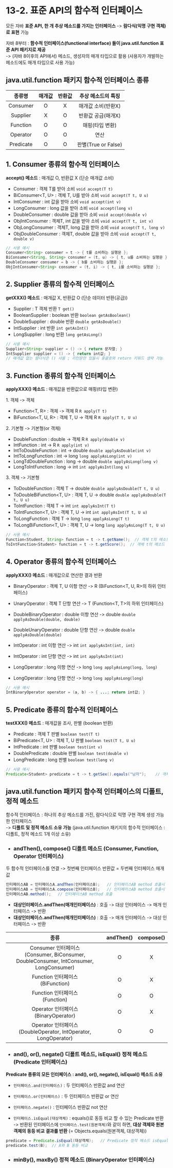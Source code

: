 # 13-2. 표준 API의 함수적 인터페이스

모든 자바 **표준 API, 한 개 추상 메소드를 가지는 인터페이스** -> **람다식(익명 구현 객체)로 표현** 가능

자바 8부터 : **함수적 인터페이스(functional interface) 들이 java.util.function 표준 API 패키지로 제공**  
-> (자바 8이후의 API에서) 메소드, 생성자의 매개 타입으로 활용 (사용자가 개발하는 메소드에도 매개 타입으로 사용 가능)

## java.util.function 패키지 함수적 인터페이스 종류
종류명|매개값|반환값|추상 메소드의 특징
:---:|:---:|:---:|:---:
Consumer|O|X|매개값 소비(반환X)
Supplier|X|O|반환값 공급(매개X)
Function|O|O|매핑(타입 변환)
Operator|O|O|연산
Predicate|O|O|판별(True or False)


## 1. Consumer 종류의 함수적 인터페이스

**accept() 메소드** : 매개값 O, 반환값 X (단순 매개값 소비)

- Consumer<T> : 객체 T를 받아 소비 ```void accept(T t)```
- BiConsumer<T, U> : 객체 T, U를 받아 소비 ```void accept(T t, U u)```
- IntConsumer : int 값을 받아 소비 ```void accept(int v)```
- LongConsumer : long 값을 받아 소비 ```void accept(long v)```
- DoubleConsumer : double 값을 받아 소비 ```void accept(double v)```
- ObjIntConsumer<T> : 객체T, int 값을 받아 소비 ```void accept(T t, int v)```
- ObjLongConsumer<T> : 객체T, long 값을 받아 소비 ```void accept(T t, long v)```
- ObjDoubleConsumer<T> : 객체T, double 값을 받아 소비 ```void accept(T t, double v)```

```java
// 사용 예시
Consumer<String> consumer = t -> { t를 소비하는 실행문 };
BiConsumer<String, String> consumer = (t, u) -> { t, u를 소비하는 실행문 };
DoubleConsumer consumer = b -> { b를 소비하는 실행문 };
ObjIntConsumer<String> consumer = (t, i) -> { t, i를 소비하는 실행문 };
```

## 2. Supplier 종류의 함수적 인터페이스

**getXXX() 메소드** : 매개값 X, 반환값 O (단순 데이터 반환(공급)) 

- Supplier<T> : T 객체 반환 ```T get()```
- BooleanSupplier : boolean 반환 ```boolean getAsBoolean()```
- DoubleSupplier : double 반환 ```double getAsDouble()```
- IntSupplier : int 반환 ```int getAsInt()```
- LongSupplier : long 반환 ```long getAsLong()```

```java
// 사용 예시
Supplier<String> supplier = () -> { return 문자열; }
IntSupplier supplier = () -> { return int값; }
// 매개값 없는 람다식은 () 사용 ; 리턴문만 있을시 중괄호와 return 키워드 생략 가능
```

## 3. Function 종류의 함수적 인터페이스

**applyXXX() 메소드** : 매개값을 반환값으로 매핑(타입 변환)

1\. 객체 -> 객체
- Function<T, R> : 객체  -> 객체 R ```R apply(T t)```
- BiFunction<T, U, R> : 객체 T, U -> 객체 R ```R apply(T t, U u)```


2\. 기본형 -> 기본형(or 객체) 
- DoubleFunction<R> : double -> 객체 R ```R apply(double v)```
- IntFunction<R> : int -> R ```R apply(int v)```
- IntToDoubleFunction<R> : int -> double ```double applyAsDouble(int v)```
- IntToLongFunction<R> : int -> long ```long applyAsLong(int v)```
- LongTdDoubleFunction<R> : long -> double ```double applyAsLong(long v)```
- LongToIntFunction<R> : long -> int ```int applyAsInt(long v)```


3\. 객체 -> 기본형
- ToDoubleFunction<T> : 객체 T -> double ```double applyAsDouble(T t, U u)```
- ToDoubleBiFunction<T, U> : 객체 T, U -> double ```double applyAsDouble(T t, U u)```
- ToIntFunction<T> : 객체 T -> int ```int applyAsInt(T t)```
- ToIntFunction<T, U> : 객체 T, U -> int ```int applyAsInt(T t, U u)```
- ToLongFunction<T> : 객체 T -> long ```long applyAsLong(T t)```
- ToLongBiFunction<T, U> : 객체 T, U -> long ```long applyAsLong(T t, U u)```


```java
// 사용 예시
Function<Student, String> function = t -> t.getName();  // 객체 t의 메소드 활용
ToIntFunction<Student> function = t -> t.getScore();  // 객체 t의 메소드 활용
```

## 4. Operator 종류의 함수적 인터페이스

**applyXXX() 메소드** : 매개값으로 연산한 결과 반환

- BinaryOperator<T> : 객체 T, U 이항 연산 -> R (BiFunction<T, U, R>의 하위 인터페이스)
- UnaryOperator<T> : 객체 T 단항 연산 -> T (Function<T, T>의 하위 인터페이스)


- DoubleBinaryOperator<T> : double 이항 연산 -> double ```double applyAsDouble(double, double)```
- DoubleUnaryOperator<T> : double 단항 연산 -> double ```double applyAsDouble(double)```
- IntOperator<T> : int 이항 연산 -> int ```int applyAsInt(int, int)```
- IntOperator<T> : int 단항 연산 -> int ```int applyAsInt(int)```
- LongOperator<T> : long 이항 연산 -> long ```long applyAsLong(long, long)```
- LongOperator<T> : long 단항 연산 -> long ```long applyAsLong(long)```

```java
// 사용 예시
IntBinaryOperator operator = (a, b) -> { ...; return int값; }
```

## 5. Predicate 종류의 함수적 인터페이스 

**testXXX() 메소드** : 매개값을 조사, 판별 (boolean 반환)

- Predicate<T> : 객체 T 판별 ```boolean test(T t)```
- BiPredicate<T, U> : 객체  T, U 판별 ```boolean test(T t, U u)```
- IntPredicate : int 판별 ```boolean test(int v)```
- DoublePredicate : double 판별 ```boolean test(double v)```
- LongPredicate : long 판별 ```boolean test(long v)```

```java
// 사용 예시
Predicate<Student> predicate = t -> t.getSex().eqauls("남자");    // 객체 t의 메소드 활용 
```

## java.util.function 패키지 함수적 인터페이스의 디폴트, 정적 메소드

함수적 인터페이스 : 하나의 추상 메소드를 가진, 람다식으로 익명 구현 객체 생성 가능한 인터페이스  
-> **디폴트 및 정적 메소드 소유 가능** (java.util.function 패키지의 함수적 인터페이스 : 디폴트, 정적 메소드 1개 이상 소유)

- ### andThen(), compose() 디폴트 메소드 (Consumer, Function, Operator 인터페이스)

두 함수적 인터페이스를 연결 -> 첫번째 인터페이스 반환값 = 두번째 인터페이스 매개값  

```java
인터페이스AB = 인터페이스A.andThen(인터페이스B);   // 인터페이스AB method 호출시 -> 인터페이스 A -> 인터페이스 B
인터페이스AB = 인터페이스A.compose(인터페이스B);   // 인터페이스AB method 호출시 -> 인터페이스 B -> 인터페이스 A
인터페이스AB.method();   // 인터페이스AB method 호출
```
- **대상인터페이스.andThen(매개인터페이스)** : 호출 -> 대상 인터페이스 -> 매개 인터페이스 -> 반환  
- **대상인터페이스.andThen(매개인터페이스)** : 호출 -> 매개 인터페이스 -> 대상 인터페이스 -> 반환

종류|andThen()|compose()
:---:|:---:|:---:
Consumer 인터페이스<br>(Consumer, BiConsumer, DoubleConsumer, IntConsumer, LongConsumer)|O|X
Function 인터페이스<br>(BiFunction)|O|X
Function 인터페이스<br>(Function)|O|O
Operator 인터페이스<br>(BinaryOperator)|O|X
Operator 인터페이스<br>(DoubleOperator, IntOperator, LongOperator)|O|O

- ### and(), or(), negate() 디폴트 메소드, isEqual() 정적 메소드 (Predicate 인터페이스)

**Predicate 종류의 모든 인터페이스 : and(), or(), negate(), isEqual() 메소드 소유**  

- ```인터페이스.and(인터페이스)``` : 두 인터페이스 반환값 and 연산
- ```인터페이스.or(인터페이스)``` : 두 인터페이스 반환값 or 연산
- ```인터페이스.negate()``` : 인터페이스 반환값 not 연산


- ```인터페이스.isEqual(대상객체)``` : equals()로 동등 비교 할 수 있는 Predicate<T> 반환  
-> 반환된 인터페이스에 ```인터페이스.test(원본객체)```와 같이 하면, **대상 객체와 원본 객체의 동등 비교 결과를 반환** (= Objects.equals(원본객체, 대상객체))

```java
predicate = Predicate.isEqual(대상객체);   // Predicate 정적 메소드 isEqual() -> predicate  
predicate.test(B);  // A와 B 동등 비교
```

- ### minBy(), maxBy() 정적 메소드 (BinaryOperator 인터페이스)


